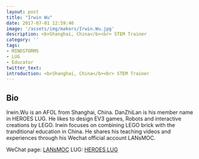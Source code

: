 ```yaml
---
layout: post
title: "Irwin Wu"
date: 2017-07-01 12:59:40
image: '/assets/img/makers/Irwin.Wu.jpg'
description: <b>Shanghai, China</b><br> STEM Trainer
category: ''
tags:
- MINDSTORMS
- LUG
- Educator
twitter_text:
introduction: <b>Shanghai, China</b><br> STEM Trainer
---
```




## Bio


Irwin.Wu is an AFOL from Shanghai, China. DanZhiLan is his member name in HEROES LUG. He likes to design EV3 games, Robots and interactive creations by LEGO.
Irwin focuses on combining LEGO brick with the tranditional education in China. He shares his teaching videos and experiences through his Wechat official account LANsMOC.



WeChat page: [LANsMOC](https://mp.weixin.qq.com/s/xmNo7Z5HPlYuEJMp6Zl6VA)
LUG: [HEROES LUG](http://www.heroeslug.cn/)
